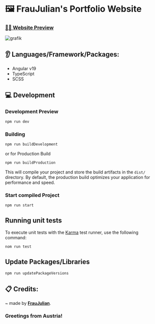 # 🖼️ FrauJulian's Portfolio Website

### [🙋‍♂️ Website Preview](https://fraujulian.xyz/)
![grafik](https://github.com/user-attachments/assets/65f1e491-62ab-4b16-a39c-5f04377ce5cb)

## 👂 Languages/Framework/Packages:
- Angular v19
- TypeScript
- SCSS

## 💻 Development

### Development Preview

```bash
npm run dev
```

### Building

```bash
npm run buildDevelopment 
```

or for Production Build

```bash
npm run buildProduction
```

This will compile your project and store the build artifacts in the `dist/` directory. By default, the production build optimizes your application for performance and speed.

### Start compiled Project

```bash
npm run start 
```

## Running unit tests

To execute unit tests with the [Karma](https://karma-runner.github.io) test runner, use the following command:

```bash
nom run test
```

## Update Packages/Libraries

```bash
npm run updatePackageVersions
```

## 📋 Credits:
~ made by [**FrauJulian**](https://fraujulian.xyz/).  

### Greetings from Austria!
